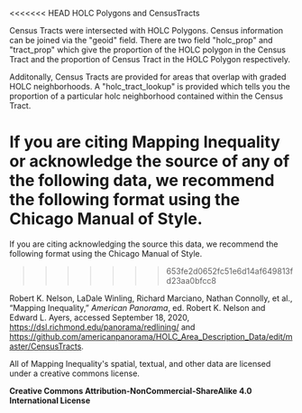 ﻿<<<<<<< HEAD
HOLC Polygons and CensusTracts

Census Tracts were intersected with HOLC Polygons. Census information can be joined via the "geoid" field. There are two field "holc_prop" and "tract_prop" which give the proportion of the HOLC polygon in the Census Tract and the proportion of Census Tract in the HOLC Polygon respectively. 

Additonally, Census Tracts are provided for areas that overlap with graded HOLC neighborhoods. A "holc_tract_lookup" is provided which tells you the proportion of a particular holc neighborhood contained within the Census Tract. 

If you are citing Mapping Inequality or acknowledge the source of any of the following data, we recommend the following format using the Chicago Manual of Style.
=======
If you are citing acknowledging the source this data, we recommend the following format using the Chicago Manual of Style.
>>>>>>> 653fe2d0652fc51e6d14af649813fd23aa0bfcc8

Robert K. Nelson, LaDale Winling, Richard Marciano, Nathan Connolly, et al., “Mapping Inequality,” *American Panorama*, ed. Robert K. Nelson and Edward L. Ayers, accessed September 18, 2020, https://dsl.richmond.edu/panorama/redlining/ and https://github.com/americanpanorama/HOLC_Area_Description_Data/edit/master/CensusTracts.

All of Mapping Inequality's spatial, textual, and other data are licensed under a creative commons license. 

**Creative Commons Attribution-NonCommercial-ShareAlike 4.0 International License**
